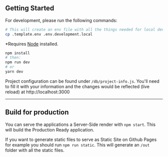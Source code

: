 ## Getting Started

For development, please run the following commands:

```bash
# This will create an env file with all the things needed for local development (rewrites paths, etc.)
cp .template.env .env.development.local
```

*Requires [Node](https://nodejs.org/en/) installed.

```bash
npm install
# then:
npm run dev
# or
yarn dev
```

Project configuration can be found under `/db/project-info.js`. You'll need to fill it with your information and the changes would be reflected (live reload) at http://localhost:3000

---

## Build for production

You can serve the applications a Server-Side render with `npm start`. This will build the Production Ready application.

If you want to generate static files to serve as Static Site on Github Pages for example you should run `npm run static`. This will generate an `/out` folder with all the static files.

